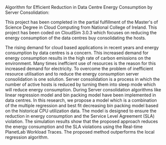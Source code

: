 Algorithm for Efficient Reduction in Data Centre Energy Consumption by Server Consolidation:

This project has been completed in the partial fulfillment of the Master's of Science Degree in Cloud Computing from National College of Ireland. This project has been coded on CloudSim 3.0.3 which focuses on reducing the energy consumption of the data centres buy consolidating the hosts.

The rising demand for cloud based applications in recent years and energy consumption by data centres is a concern. This increased demand for energy consumption results in the high rate of carbon emissions on the environment. Many times ineffcient use of resources is the reason for this increased demand for electricity.
To overcome the problem of inefficient resource utilisation and to reduce the energy consumption server consolidation is one solution. Server consolidation is a process in
which the number of active hosts is reduced by turning them into sleep mode which will reduce energy consumption. During Server consolidation algorithms like linear
regression model and bin packing model have been implemented in data centres. In this research, we propose a model which is a combination of the multiple regression
and best fit decreasing bin packing model based on the historical CPU utilization data. The model is designed to ensure the reduction in energy consumption and
the Service Level Agreement (SLA) violation. The simulation results show that the proposed approach reduces the energy consumption and the SLA violations using
the Real-time PlanetLab Workload Traces. The proposed method outperforms the local regression algorithm.
